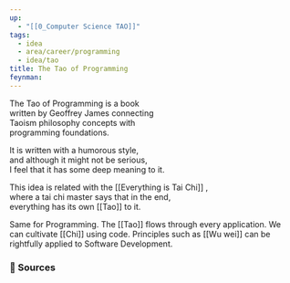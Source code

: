 ```yaml
---
up:
  - "[[0_Computer Science TAO]]"
tags:
  - idea
  - area/career/programming
  - idea/tao
title: The Tao of Programming
feynman:
---
```

The Tao of Programming is a book \
written by Geoffrey James connecting \
Taoism philosophy concepts with \
programming foundations. 

It is written with a humorous style, \
and although it might not be serious, \
I feel that it has some deep meaning to it. 

This idea is related with the [[Everything is Tai Chi]] , \
where a tai chi master says that in the end, \
everything has its own [[Tao]] to it. 

Same for Programming. 
The [[Tao]] flows through every application. 
We can cultivate [[Chi]] using code. 
Principles such as [[Wu wei]] can be \
rightfully applied to Software Development. 

### 🔬 Sources


